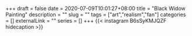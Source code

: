 +++
draft = false
date = 2020-07-09T10:01:27+08:00
title = "Black Widow Painting"
description = ""
slug = ""
tags = ["art","realism","fan"]
categories = []
externalLink = ""
series = []
+++
{{< instagram B6sSyKMJQZF hidecaption >}}
